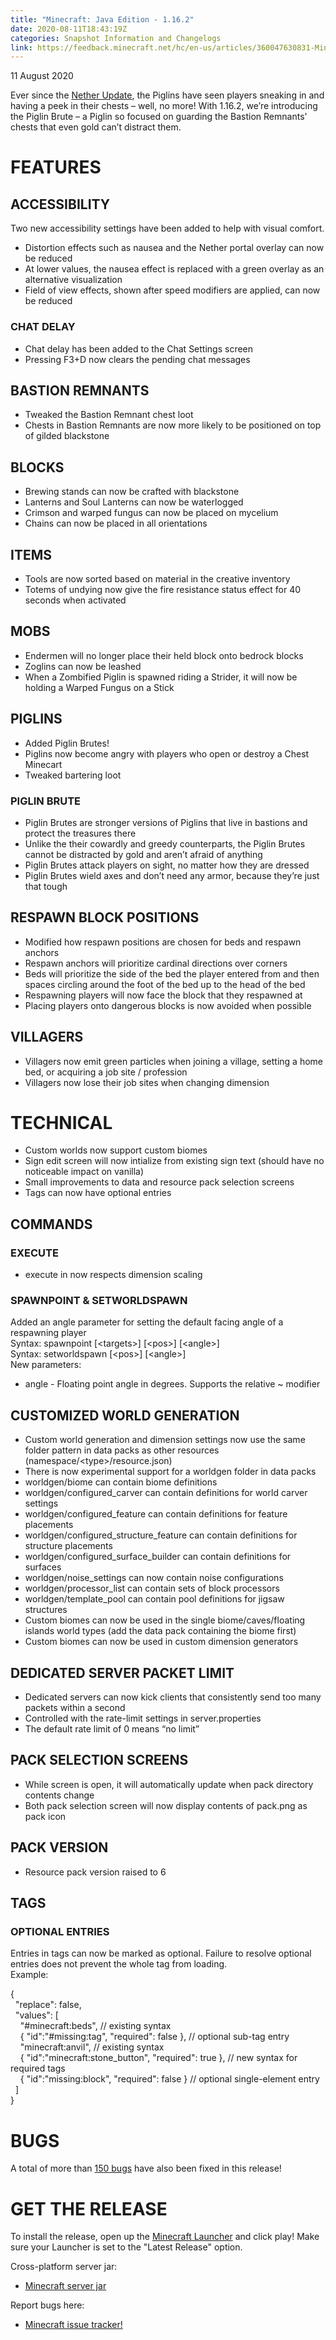 ```yaml
---
title: "Minecraft: Java Edition - 1.16.2"
date: 2020-08-11T18:43:19Z
categories: Snapshot Information and Changelogs
link: https://feedback.minecraft.net/hc/en-us/articles/360047630831-Minecraft-Java-Edition-1-16-2
---
```


11 August 2020

Ever since the [Nether Update](https://www.minecraft.net/en-us/article/nether-update-java), the Piglins have seen players sneaking in and having a peek in their chests – well, no more! With 1.16.2, we’re introducing the Piglin Brute – a Piglin so focused on guarding the Bastion Remnants' chests that even gold can’t distract them.

# FEATURES

## ACCESSIBILITY

Two new accessibility settings have been added to help with visual comfort.

- Distortion effects such as nausea and the Nether portal overlay can now be reduced
- At lower values, the nausea effect is replaced with a green overlay as an alternative visualization
- Field of view effects, shown after speed modifiers are applied, can now be reduced

### CHAT DELAY

- Chat delay has been added to the Chat Settings screen
- Pressing F3+D now clears the pending chat messages

## BASTION REMNANTS

- Tweaked the Bastion Remnant chest loot
- Chests in Bastion Remnants are now more likely to be positioned on top of gilded blackstone

## BLOCKS

- Brewing stands can now be crafted with blackstone
- Lanterns and Soul Lanterns can now be waterlogged
- Crimson and warped fungus can now be placed on mycelium
- Chains can now be placed in all orientations

## ITEMS

- Tools are now sorted based on material in the creative inventory
- Totems of undying now give the fire resistance status effect for 40 seconds when activated

## MOBS

- Endermen will no longer place their held block onto bedrock blocks
- Zoglins can now be leashed
- When a Zombified Piglin is spawned riding a Strider, it will now be holding a Warped Fungus on a Stick

## PIGLINS

- Added Piglin Brutes!
- Piglins now become angry with players who open or destroy a Chest Minecart
- Tweaked bartering loot

### PIGLIN BRUTE

- Piglin Brutes are stronger versions of Piglins that live in bastions and protect the treasures there
- Unlike the their cowardly and greedy counterparts, the Piglin Brutes cannot be distracted by gold and aren’t afraid of anything
- Piglin Brutes attack players on sight, no matter how they are dressed
- Piglin Brutes wield axes and don’t need any armor, because they’re just that tough

## RESPAWN BLOCK POSITIONS

- Modified how respawn positions are chosen for beds and respawn anchors
- Respawn anchors will prioritize cardinal directions over corners
- Beds will prioritize the side of the bed the player entered from and then spaces circling around the foot of the bed up to the head of the bed
- Respawning players will now face the block that they respawned at
- Placing players onto dangerous blocks is now avoided when possible

## VILLAGERS

- Villagers now emit green particles when joining a village, setting a home bed, or acquiring a job site / profession
- Villagers now lose their job sites when changing dimension

# TECHNICAL

- Custom worlds now support custom biomes
- Sign edit screen will now intialize from existing sign text (should have no noticeable impact on vanilla)
- Small improvements to data and resource pack selection screens
- Tags can now have optional entries

## COMMANDS

### EXECUTE

- execute in now respects dimension scaling

### SPAWNPOINT & SETWORLDSPAWN

Added an angle parameter for setting the default facing angle of a respawning player  
Syntax: spawnpoint \[\<targets\>\] \[\<pos\>\] \[\<angle\>\]  
Syntax: setworldspawn \[\<pos\>\] \[\<angle\>\]  
New parameters:

- angle - Floating point angle in degrees. Supports the relative ~ modifier

## CUSTOMIZED WORLD GENERATION

- Custom world generation and dimension settings now use the same folder pattern in data packs as other resources (namespace/\<type\>/resource.json)
- There is now experimental support for a worldgen folder in data packs
- worldgen/biome can contain biome definitions
- worldgen/configured_carver can contain definitions for world carver settings
- worldgen/configured_feature can contain definitions for feature placements
- worldgen/configured_structure_feature can contain definitions for structure placements
- worldgen/configured_surface_builder can contain definitions for surfaces
- worldgen/noise_settings can now contain noise configurations
- worldgen/processor_list can contain sets of block processors
- worldgen/template_pool can contain pool definitions for jigsaw structures
- Custom biomes can now be used in the single biome/caves/floating islands world types (add the data pack containing the biome first)
- Custom biomes can now be used in custom dimension generators

## DEDICATED SERVER PACKET LIMIT

- Dedicated servers can now kick clients that consistently send too many packets within a second
- Controlled with the rate-limit settings in server.properties
- The default rate limit of 0 means “no limit”

## PACK SELECTION SCREENS

- While screen is open, it will automatically update when pack directory contents change
- Both pack selection screen will now display contents of pack.png as pack icon

## PACK VERSION

- Resource pack version raised to 6

## TAGS

### OPTIONAL ENTRIES

Entries in tags can now be marked as optional. Failure to resolve optional entries does not prevent the whole tag from loading.  
Example:

{  
  "replace": false,  
  "values": \[  
    "#minecraft:beds", // existing syntax  
    { "id":"#missing:tag", "required": false }, // optional sub-tag entry  
    "minecraft:anvil", // existing syntax  
    { "id":"minecraft:stone_button", "required": true }, // new syntax for required tags  
    { "id":"missing:block", "required": false } // optional single-element entry  
  \]  
}

# BUGS

A total of more than [150 bugs](https://bugs.mojang.com/issues/?filter=25075) have also been fixed in this release!

# GET THE RELEASE

​To install the release, open up the [Minecraft Launcher](https://www.minecraft.net/download) and click play! Make sure your Launcher is set to the "Latest Release" option.

Cross-platform server jar:

- [Minecraft server jar](https://launcher.mojang.com/v1/objects/c5f6fb23c3876461d46ec380421e42b289789530/server.jar)

Report bugs here:

- [Minecraft issue tracker!](https://bugs.mojang.com/projects/MC/summary)
